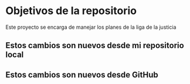# Objetivos de la repositorio

Este proyecto se encarga de manejar los planes de la liga de la justicia



## Estos cambios son nuevos desde mi repositorio local 
## Estos cambios son nuevos desde GitHub

